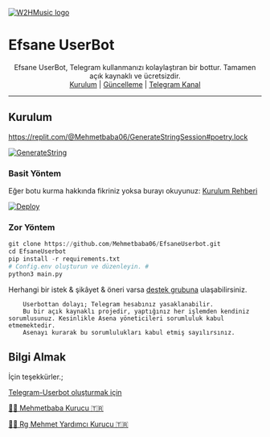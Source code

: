  [![W2HMusic logo](https://i.ibb.co/FsZh9TH/IMG-20210601-140048-485.jpg)](https://t.me/EfsaneUserbot)
 
  <h1>Efsane UserBot</h1>
</div>
<p align="center">
    Efsane UserBot, Telegram kullanmanızı kolaylaştıran bir bottur. Tamamen açık kaynaklı ve ücretsizdir.
    <br>
        <a href="https://github.com/Mehmetbaba06/EfsaneUserbot/blob/master/README.md#kurulum">Kurulum</a> |
        <a href="https://t.me/EfsaneUserbot/G%C3%BCncelleme">Güncelleme</a> |
        <a href="https://t.me/EfsaneUserbot">Telegram Kanal</a>
    <br>
</p>

----

## Kurulum

https://replit.com/@Mehmetbaba06/GenerateStringSession#poetry.lock

[![GenerateString](https://img.shields.io/badge/repl.it-generateString-yellowgreen)](https://replit.com/@Mehmetbaba06/installer-2) 

### Basit Yöntem
Eğer botu kurma hakkında fikriniz yoksa burayı okuyunuz: [Kurulum Rehberi](https://github.com/Quiec/AsenaUserBot/wiki/Kurulum/)

[![Deploy](https://www.herokucdn.com/deploy/button.svg)](https://heroku.com/deploy?template=https://github.com/Mehmetbaba06/EfsaneUserbot)
### Zor Yöntem
```python
git clone https://github.com/Mehmetbaba06/EfsaneUserbot.git
cd EfsaneUserbot
pip install -r requirements.txt
# Config.env oluşturun ve düzenleyin. #
python3 main.py
```
 
Herhangi bir istek & şikâyet & öneri varsa [destek grubuna](https://t.me/EfsaneUserbot) ulaşabilirsiniz.

```
    Userbottan dolayı; Telegram hesabınız yasaklanabilir.
    Bu bir açık kaynaklı projedir, yaptığınız her işlemden kendiniz sorumlusunuz. Kesinlikle Asena yöneticileri sorumluluk kabul etmemektedir.
    Asenayı kurarak bu sorumlulukları kabul etmiş sayılırsınız.
```

## Bilgi Almak
İçin teşekkürler.;

[Telegram-Userbot oluşturmak için](https://github.com/Mehmetbaba06/Bilgi)

[👨‍💻 Mehmetbaba Kurucu 🇹🇷](https://t.me/EfsaneStar)

[👨‍💻 Rg Mehmet Yardımcı Kurucu 🇹🇷](https://t.me/mehmett_12)
